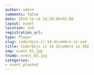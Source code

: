 ```yaml
---
author: admin
comments: false
date: 2019-12-14 14:30:00+01:00
layout: event
location: ied
registration_url:
type: Player
slug: coderdojo-il-14-dicembre-in-ied
title: CoderDojo il 14 dicembre in IED
img: event_03.jpg
thumb: event_03.jpg
categories:
- event_planned
---
```

